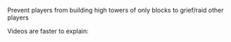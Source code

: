 Prevent players from building high towers of only blocks to grief/raid other players

Videos are faster to explain: